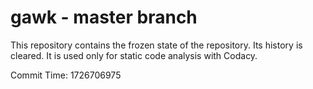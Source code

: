 # gawk - master branch

This repository contains the frozen state of the repository.
Its history is cleared. It is used only for static code
analysis with Codacy.

Commit Time: 1726706975